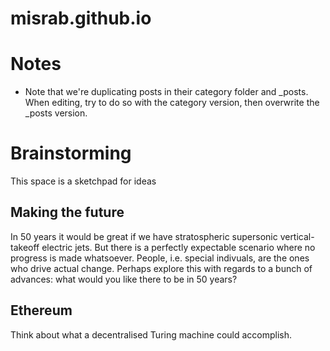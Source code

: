 misrab.github.io
================


# Notes

- Note that we're duplicating posts in their category folder 
and _posts. When editing, try to do so with the category version, 
then overwrite the _posts version.




# Brainstorming

This space is a sketchpad for ideas

## Making the future

In 50 years it would be great if we have stratospheric supersonic vertical-takeoff electric jets. But there is a perfectly expectable scenario where no progress is made whatsoever. People, i.e. special indivuals, are the ones who drive actual change. Perhaps explore this with regards to a bunch of advances: what would you like there to be in 50 years?

## Ethereum

Think about what a decentralised Turing machine could accomplish.

